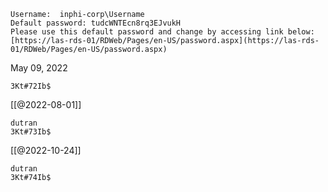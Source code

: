 ```  
Username:  inphi-corp\Username
Default password: tudcWNTEcn8rq3EJvukH
Please use this default password and change by accessing link below:
[https://las-rds-01/RDWeb/Pages/en-US/password.aspx](https://las-rds-01/RDWeb/Pages/en-US/password.aspx)
```

May 09, 2022
```
3Kt#72Ib$
```

[[@2022-08-01]]
```
dutran
3Kt#73Ib$
```
[[@2022-10-24]]
```
dutran
3Kt#74Ib$
```
